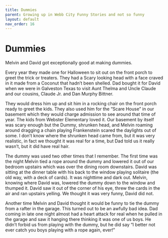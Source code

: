 ```yaml
---
title: Dummies
parent: Growing up in Webb City Funny Stories and not so funny
layout: default
nav_order: 16
---
```


# Dummies

Melvin and David got exceptionally good at making dummies.  

Every year they made one for Halloween to sit out on the front porch to greet the trick or treaters.   They had a Scary looking head with a face craved in it made from a Coconut that hadn’t been shelled. Dad bought it for David when we were in Galveston Texas to visit Aunt Thelma and Uncle Claude and our cousins, Claude Jr. and Dan Murphy Bittner.

They would dress him up and sit him in a rocking chair on the front porch ready to greet the kids.  They also used him for the “Scare House” in our basement which they would charge admission to see around that time of year.  The kids from Webster Elementary loved it. Our basement by itself was scary enough but the Dummy, shrunken head, and Melvin roaming around dragging a chain playing Frankenstein scared the daylights out of some. I don’t know where the shrunken head came from, but it was very realistic, in fact we thought it was real for a time, but Dad told us it really wasn’t, but it did have real hair.

The dummy was used two other times that I remember.  The first time was the night Melvin tied a rope around the dummy and lowered it out of our bedroom upstairs which was over the dining room downstairs.  David was sitting at the dinner table with his back to the window playing solitaire (the old way, with a deck of cards).  It was nighttime and dark out. Melvin, knowing where David was, lowered the dummy down to the window and thumped it.  David saw it out of the corner of his eye, threw the cards in the air and ran upstairs yelling.  We thought it was very funny, David did not.

Another time Melvin and David thought it would be funny to tie the dummy from a rafter in the garage.  This turned out to be an awfully bad idea.  Dad coming in late one night almost had a heart attack for real when he pulled in the garage and saw it hanging there thinking it was one of us boys.  He didn’t forbid us from playing with the dummy, but he did say “I better not ever catch you boys playing with a rope again, ever!”
